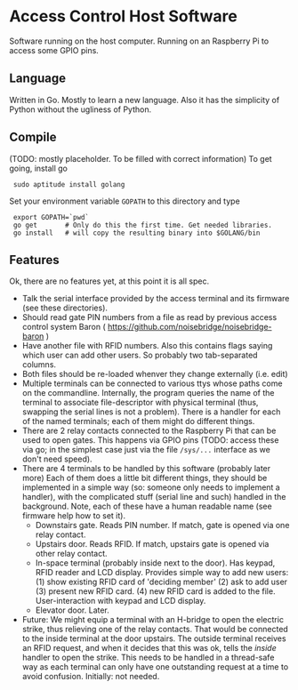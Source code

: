 Access Control Host Software
============================

Software running on the host computer.
Running on an Raspberry Pi to access some GPIO pins.

Language
--------
Written in Go. Mostly to learn a new language. Also it has the simplicity of
Python without the ugliness of Python.

Compile
-------
(TODO: mostly placeholder. To be filled with correct information)
To get going, install go

     sudo aptitude install golang

Set your environment variable `GOPATH` to this directory and type

     export GOPATH=`pwd`
     go get       # Only do this the first time. Get needed libraries.
     go install   # will copy the resulting binary into $GOLANG/bin

Features
--------
Ok, there are no features yet, at this point it is all spec.

   - Talk the serial interface provided by the access terminal and its firmware
     (see these directories).
   - Should read gate PIN numbers from a file as read by previous access
     control system Baron ( https://github.com/noisebridge/noisebridge-baron )
   - Have another file with RFID numbers. Also this contains flags saying which
     user can add other users. So probably two tab-separated columns.
   - Both files should be re-loaded whenver they change externally (i.e. edit)
   - Multiple terminals can be connected to various ttys whose paths come
     on the commandline. Internally, the program queries the name of the
     terminal to associate file-descriptor with physical terminal (thus,
     swapping the serial lines is not a problem). There is a handler for each
     of the named terminals; each of them might do different things.
   - There are 2 relay contacts connected to the Raspberry Pi that can be used
     to open gates. This happens via GPIO pins (TODO: access these via go;
     in the simplest case just via the file `/sys/...` interface as we don't
     need speed).
   - There are 4 terminals to be handled by this software (probably later more)
     Each of them does a little bit different things, they should be implemented
     in a simple way (so: someone only needs to implement a handler), with the
     complicated stuff (serial line and such) handled in the background.
     Note, each of these have a human readable name (see firmware help how to
     set it).
       - Downstairs gate. Reads PIN number. If match, gate is opened via one
         relay contact.
       - Upstairs door. Reads RFID. If match, upstairs gate is opened via other
         relay contact.
       - In-space terminal (probably inside next to the door). Has keypad,
         RFID reader and LCD display. Provides simple way to add new users:
	 (1) show existing RFID card of 'deciding member'
	 (2) ask to add user
	 (3) present new RFID card.
	 (4) new RFID card is added to the file.
	 User-interaction with keypad and LCD display.
       - Elevator door. Later.
   - Future: We might equip a terminal with an H-bridge to open the electric
     strike, thus relieving one of the relay contacts.
     That would be connected to the inside terminal at the door upstairs. The
     outside terminal receives an RFID request, and when it decides that this
     was ok, tells the _inside_ handler to open the strike. This needs to be
     handled in a thread-safe way as each terminal can only have one outstanding
     request at a time to avoid confusion. Initially: not needed.
